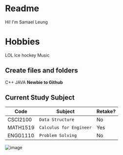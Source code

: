 # Readme

Hi! I'm Samael Leung 

# Hobbies
LOL
Ice hockey
Music

## Create files and folders

C++
JAVA
**Newbie to Github** 

## Current Study Subject


|Code                |Subject                          |Retake?                        |
|----------------|-------------------------------|-----------------------------|
|CSCI2100|`Data Structure`            |No            |
|MATH1519          |`Calculus for Engineer`            |Yes            |
|ENGG1110          |`Problem Solving `|No|

![image](https://github.com/csci3250-2019/Student-1155119078/blob/master/Capture.PNG)
